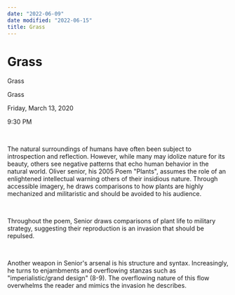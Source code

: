 ```yaml
---
date: "2022-06-09"
date modified: "2022-06-15"
title: Grass
---
```


# Grass
Grass

Grass

Friday, March 13, 2020

9:30 PM

 

The natural surroundings of humans have often been subject to introspection and reflection. However, while many may idolize nature for its beauty, others see negative patterns that echo human behavior in the natural world. Oliver senior, his 2005 Poem "Plants", assumes the role of an enlightened intellectual warning others of their insidious nature. Through accessible imagery, he draws comparisons to how plants are highly mechanized and militaristic and should be avoided to his audience.

 

Throughout the poem, Senior draws comparisons of plant life to military strategy, suggesting their reproduction is an invasion that should be repulsed.

 

Another weapon in Senior's arsenal is his structure and syntax. Increasingly, he turns to enjambments and overflowing stanzas such as "imperialistic/grand design" (8-9). The overflowing nature of this flow overwhelms the reader and mimics the invasion he describes.
